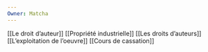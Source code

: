 ```yaml
---
Owner: Matcha
---
```

[[Le droit d’auteur]]
[[Propriété industrielle]]
[[Les droits d’auteurs]]
[[L’exploitation de l’oeuvre]]
[[Cours de cassation]]